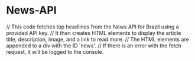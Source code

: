 # News-API
// This code fetches top headlines from the News API for Brazil using a provided API key. // It then creates HTML elements to display the article title, description, image, and a link to read more. // The HTML elements are appended to a div with the ID 'news'. // If there is an error with the fetch request, it will be logged to the console.
